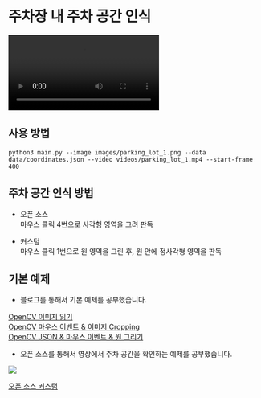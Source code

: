 # 주차장 내 주차 공간 인식
![](./result_video.mov)

## 사용 방법
```
python3 main.py --image images/parking_lot_1.png --data data/coordinates.json --video videos/parking_lot_1.mp4 --start-frame 400
```
## 주차 공간 인식 방법
- 오픈 소스<br>
마우스 클릭 4번으로 사각형 영역을 그려 판독<br>

- 커스텀<br>
마우스 클릭 1번으로 원 영역을 그린 후, 원 안에 정사각형 영역을 판독

## 기본 예제
- 블로그를 통해서 기본 예제를 공부했습니다.<br>

[OpenCV 이미지 읽기](https://github.com/kymjaehong/parking_lot/tree/main/Image_imread_show)<br>
[OpenCV 마우스 이벤트 & 이미지 Cropping](https://github.com/kymjaehong/parking_lot/tree/main/Capturing_mouse_click)<br>
[OpenCV JSON & 마우스 이벤트 & 원 그리기](https://github.com/kymjaehong/Parking-lot/tree/main/Circle_mouse_click)<br>

- 오픈 소스를 통해서 영상에서 주차 공간을 확인하는 예제를 공부했습니다. 

<a href= 'https://github.com/olgarose/ParkingLot'><img src="https://img.shields.io/badge/Open Source-666666?style=flat&logo=github&logoColor=FFFFFF"/>

[오픈 소스 커스텀](https://github.com/kymjaehong/Parking-lot/tree/main/Parking_lot_circle)